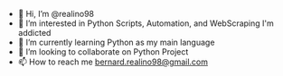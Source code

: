 - 👋 Hi, I’m @realino98
- 👀 I’m interested in Python Scripts, Automation, and WebScraping I'm addicted
- 🌱 I’m currently learning Python as my main language
- 💞️ I’m looking to collaborate on Python Project
- 📫 How to reach me bernard.realino98@gmail.com

<!---
realino98/realino98 is a ✨ special ✨ repository because its `README.md` (this file) appears on your GitHub profile.
You can click the Preview link to take a look at your changes.
--->
